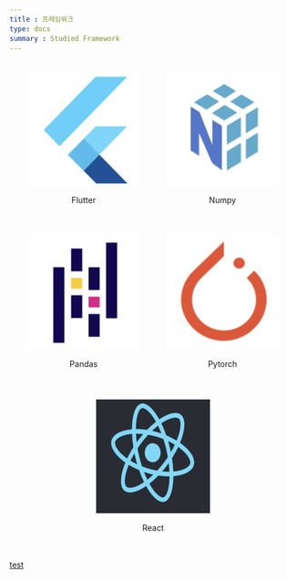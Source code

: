 ```yaml
---
title : 프레임워크
type: docs
summary : Studied Framework
---
```


<div style="text-align: center;">
    <div style="display: inline-block; margin: 20px;">
        <img src='./flutter.png' alt='flutter' width="200" height="200"/>
        <p>Flutter</p>
    </div>
    <div style="display: inline-block; margin: 20px;">
        <img src='./numpy.png' alt='numpy' width="200" height="200"/>
        <p>Numpy</p>
    </div>
    <div style="display: inline-block; margin: 20px;">
        <img src='./pandas.png' alt='pandas' width="200" height="200"/>
        <p>Pandas</p>
    </div>
    <div style="display: inline-block; margin: 20px;">
        <img src='./pytorch.png' alt='pytorch' width="200" height="200"/>
        <p>Pytorch</p>
    </div>
    <div style="display: inline-block; margin: 20px;">
        <img src='./react.png' alt='react' width="200" height="200"/>
        <p>React</p>
    </div>
</div>

[test](./flutter.png)
